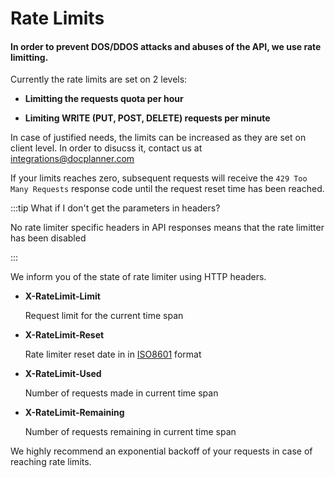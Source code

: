 # Rate Limits

#### In order to prevent DOS/DDOS attacks and abuses of the API, we use **rate limitting**. 

Currently the rate limits are set on 2 levels:

- **Limitting the requests quota per hour**

- **Limiting WRITE (PUT, POST, DELETE) requests per minute**


In case of justified needs, the limits can be increased as they are set on client level. In order to disucss it, contact us at integrations@docplanner.com

If your limits reaches zero, subsequent requests will receive the `429 Too Many Requests` response code until the request reset time has been reached.

:::tip What if I don't get the parameters in headers?

No rate limiter specific headers in API responses means that the rate limitter has been disabled

:::

We inform you of the state of rate limiter using HTTP headers. 

- **X-RateLimit-Limit**

  Request limit for the current time span

- **X-RateLimit-Reset**

  Rate limiter reset date in in [ISO8601](http://en.wikipedia.org/wiki/ISO_8601) format

- **X-RateLimit-Used**

  Number of requests made in current time span

- **X-RateLimit-Remaining**

  Number of requests remaining in current time span

 We highly recommend an exponential backoff of your requests in case of reaching rate limits.